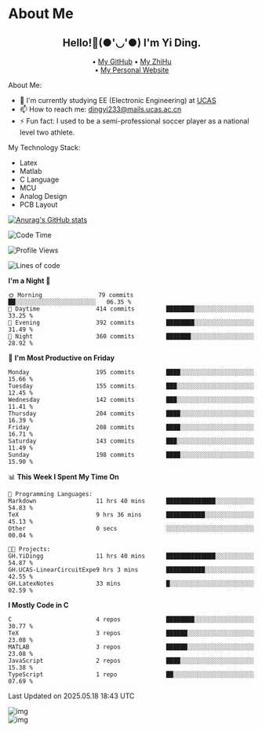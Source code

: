 # About Me

<h2 style="text-align:center;"> Hello!👋(●'◡'●) I'm Yi Ding.</h2>

<div style="text-align:center;">
  • <a href="https://github.com/YiDingg">My GitHub</a>
  • <a href="https://www.zhihu.com/people/YiDingg">My ZhiHu</a><br>
  • <a href="https://yidingg.github.io/YiDingg">My Personal Website</a><br>
</div>

About Me:
- 🔭 I'm currently studying EE (Electronic Engineering) at [UCAS](https://www.ucas.ac.cn/)
- 📫 How to reach me: dingyi233@mails.ucas.ac.cn
- ⚡ Fun fact: I used to be a semi-professional soccer player as a national level two athlete.

My Technology Stack:
- Latex
- Matlab
- C Language
- MCU 
- Analog Design
- PCB Layout


[![Anurag's GitHub stats](https://github-readme-stats.vercel.app/api?username=YiDingg)](https://github.com/anuraghazra/github-readme-stats)

<!--START_SECTION:waka-->
![Code Time](http://img.shields.io/badge/Code%20Time-1%2C148%20hrs%2034%20mins-blue)

![Profile Views](http://img.shields.io/badge/Profile%20Views-65-blue)

![Lines of code](https://img.shields.io/badge/From%20Hello%20World%20I%27ve%20Written-789.8%20thousand%20lines%20of%20code-blue)

**I'm a Night 🦉** 

```text
🌞 Morning                79 commits          ██░░░░░░░░░░░░░░░░░░░░░░░   06.35 % 
🌆 Daytime                414 commits         ████████░░░░░░░░░░░░░░░░░   33.25 % 
🌃 Evening                392 commits         ████████░░░░░░░░░░░░░░░░░   31.49 % 
🌙 Night                  360 commits         ███████░░░░░░░░░░░░░░░░░░   28.92 % 
```
📅 **I'm Most Productive on Friday** 

```text
Monday                   195 commits         ████░░░░░░░░░░░░░░░░░░░░░   15.66 % 
Tuesday                  155 commits         ███░░░░░░░░░░░░░░░░░░░░░░   12.45 % 
Wednesday                142 commits         ███░░░░░░░░░░░░░░░░░░░░░░   11.41 % 
Thursday                 204 commits         ████░░░░░░░░░░░░░░░░░░░░░   16.39 % 
Friday                   208 commits         ████░░░░░░░░░░░░░░░░░░░░░   16.71 % 
Saturday                 143 commits         ███░░░░░░░░░░░░░░░░░░░░░░   11.49 % 
Sunday                   198 commits         ████░░░░░░░░░░░░░░░░░░░░░   15.90 % 
```


📊 **This Week I Spent My Time On** 

```text
💬 Programming Languages: 
Markdown                 11 hrs 40 mins      ██████████████░░░░░░░░░░░   54.83 % 
TeX                      9 hrs 36 mins       ███████████░░░░░░░░░░░░░░   45.13 % 
Other                    0 secs              ░░░░░░░░░░░░░░░░░░░░░░░░░   00.04 % 

🐱‍💻 Projects: 
GH.YiDingg               11 hrs 40 mins      ██████████████░░░░░░░░░░░   54.87 % 
GH.UCAS-LinearCircuitExpe9 hrs 3 mins        ███████████░░░░░░░░░░░░░░   42.55 % 
GH.LatexNotes            33 mins             █░░░░░░░░░░░░░░░░░░░░░░░░   02.59 % 
```

**I Mostly Code in C** 

```text
C                        4 repos             ████████░░░░░░░░░░░░░░░░░   30.77 % 
TeX                      3 repos             ██████░░░░░░░░░░░░░░░░░░░   23.08 % 
MATLAB                   3 repos             ██████░░░░░░░░░░░░░░░░░░░   23.08 % 
JavaScript               2 repos             ████░░░░░░░░░░░░░░░░░░░░░   15.38 % 
TypeScript               1 repo              ██░░░░░░░░░░░░░░░░░░░░░░░   07.69 % 
```




 Last Updated on 2025.05.18 18:43 UTC
<!--END_SECTION:waka-->

<!-- Coding activity over the last year -->
<div class='center'><img src='https://wakatime.com/share/@YiDingg/260601e0-8e46-41ab-9832-d4d0ae5fd0bd.svg' alt='img'/></div>

<!-- Languages over the last year -->
<div class='center'><img src='https://wakatime.com/share/@YiDingg/99546fa3-4cc3-4808-ab6e-13f38e27aba1.svg' alt='img'/></div>
